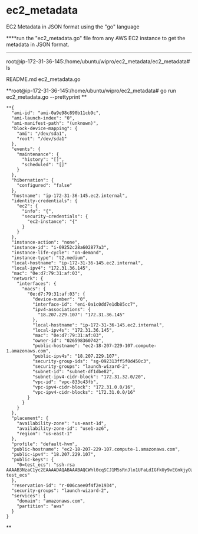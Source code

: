 # ec2_metadata
EC2 Metadata in JSON format using the "go" language


****run the "ec2_metadata.go" file from any AWS EC2 instance to get the metadata in JSON format.
********



root@ip-172-31-36-145:/home/ubuntu/wipro/ec2_metadata/ec2_metadata# ls

README.md  ec2_metadata.go





**root@ip-172-31-36-145:/home/ubuntu/wipro/ec2_metadata# go run ec2_metadata.go --prettyprint
**


	**{
	  "ami-id": "ami-0a9e98c890b11cb9c",
	  "ami-launch-index": "0",
	  "ami-manifest-path": "(unknown)",
	  "block-device-mapping": {
		"ami": "/dev/sda1",
		"root": "/dev/sda1"
	  },
	  "events": {
		"maintenance": {
		  "history": "[]",
		  "scheduled": "[]"
		}
	  },
	  "hibernation": {
		"configured": "false"
	  },
	  "hostname": "ip-172-31-36-145.ec2.internal",
	  "identity-credentials": {
		"ec2": {
		  "info": "{",
		  "security-credentials": {
			"ec2-instance": "{"
		  }
		}
	  },
	  "instance-action": "none",
	  "instance-id": "i-09252c28a602877a3",
	  "instance-life-cycle": "on-demand",
	  "instance-type": "t2.medium",
	  "local-hostname": "ip-172-31-36-145.ec2.internal",
	  "local-ipv4": "172.31.36.145",
	  "mac": "0e:d7:79:31:af:03",
	  "network": {
		"interfaces": {
		  "macs": {
			"0e:d7:79:31:af:03": {
			  "device-number": "0",
			  "interface-id": "eni-0a1c0dd7e1db85cc7",
			  "ipv4-associations": {
				"18.207.229.107": "172.31.36.145"
			  },
			  "local-hostname": "ip-172-31-36-145.ec2.internal",
			  "local-ipv4s": "172.31.36.145",
			  "mac": "0e:d7:79:31:af:03",
			  "owner-id": "026598360742",
			  "public-hostname": "ec2-18-207-229-107.compute-1.amazonaws.com",
			  "public-ipv4s": "18.207.229.107",
			  "security-group-ids": "sg-092313ff5f0d450c3",
			  "security-groups": "launch-wizard-2",
			  "subnet-id": "subnet-df1dbe82",
			  "subnet-ipv4-cidr-block": "172.31.32.0/20",
			  "vpc-id": "vpc-833c43fb",
			  "vpc-ipv4-cidr-block": "172.31.0.0/16",
			  "vpc-ipv4-cidr-blocks": "172.31.0.0/16"
			}
		  }
		}
	  },
	  "placement": {
		"availability-zone": "us-east-1d",
		"availability-zone-id": "use1-az6",
		"region": "us-east-1"
	  },
	  "profile": "default-hvm",
	  "public-hostname": "ec2-18-207-229-107.compute-1.amazonaws.com",
	  "public-ipv4": "18.207.229.107",
	  "public-keys": {
		"0=test_ecs": "ssh-rsa AAAAB3NzaC1yc2EAAAADAQABAAABAQCWhl0cqSCJ1M5sRnJlo1UFaLdIGfkUy9vEGnkjyOzv9Vc+S8sfh71Z27bMFAMOwE90hkQo2dRhwjYCIruiU4r0pPmQt8Tcp8AqS5DSjqY8Dpmj37vkhFge7u8MBadw8yWVLOJtYjMcpZVIz8acx2OPHaXWbnjBJSMmhZ/XWuZt7HFQSS1+0vqT3C8UUGE0w9/z2lrU+FnFYvKj8wCg7PQTAON5IBbx3qvWbS4aMUvaqDmZM7+MtDo8YdjuAoVEgEfkam12CQqw4NLFuse0IayyELUaZR0VDYXeXlMa+ilxEGxMe4ocPFRgqrwzNc5H4QlMgi1/3NfJldKKLWt0DGU7 test_ecs"
	  },
	  "reservation-id": "r-006caee0f4f2e1934",
	  "security-groups": "launch-wizard-2",
	  "services": {
		"domain": "amazonaws.com",
		"partition": "aws"
	  }
	}
**
